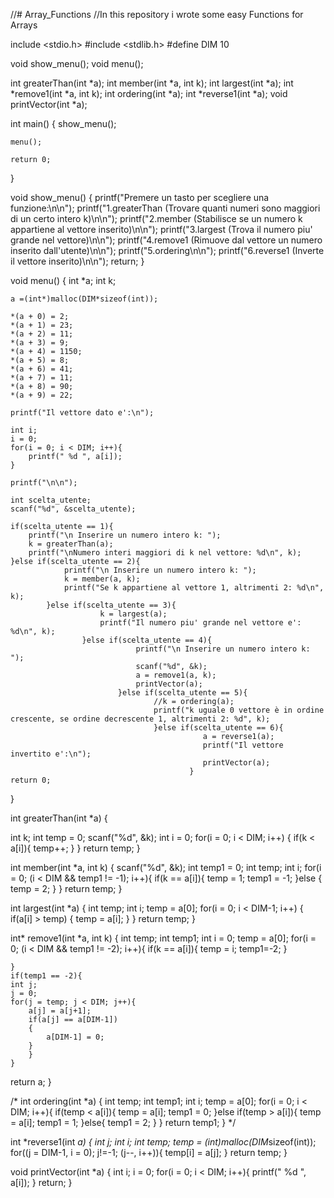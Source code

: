 //# Array_Functions
//In this repository i wrote some easy Functions for Arrays

include <stdio.h>
#include <stdlib.h>
#define DIM 10

void show_menu();
void menu();

int greaterThan(int *a);
int member(int *a, int k);
int largest(int *a);
int *remove1(int *a, int k);
int ordering(int *a);
int *reverse1(int *a);
void printVector(int *a);

int main()
{
    show_menu();

    menu();

    return 0;
}

void show_menu()
{
    printf("Premere un tasto per scegliere una funzione:\n\n");
    printf("1.greaterThan (Trovare quanti numeri sono maggiori di un certo intero k)\n\n");
    printf("2.member (Stabilisce se un numero k appartiene al vettore inserito)\n\n");
    printf("3.largest (Trova il numero piu' grande nel vettore)\n\n");
    printf("4.remove1 (Rimuove dal vettore un numero inserito dall'utente)\n\n");
    printf("5.ordering\n\n");
    printf("6.reverse1 (Inverte il vettore inserito)\n\n");
    return;
}

void menu()
{
    int *a;
    int k;

    a =(int*)malloc(DIM*sizeof(int));

    *(a + 0) = 2;
    *(a + 1) = 23;
    *(a + 2) = 11;
    *(a + 3) = 9;
    *(a + 4) = 1150;
    *(a + 5) = 8;
    *(a + 6) = 41;
    *(a + 7) = 11;
    *(a + 8) = 90;
    *(a + 9) = 22;

    printf("Il vettore dato e':\n");

    int i;
    i = 0;
    for(i = 0; i < DIM; i++){
        printf(" %d ", a[i]);
    }

    printf("\n\n");

    int scelta_utente;
    scanf("%d", &scelta_utente);

    if(scelta_utente == 1){
        printf("\n Inserire un numero intero k: ");
        k = greaterThan(a);
        printf("\nNumero interi maggiori di k nel vettore: %d\n", k);
    }else if(scelta_utente == 2){
                printf("\n Inserire un numero intero k: ");
                k = member(a, k);
                printf("Se k appartiene al vettore 1, altrimenti 2: %d\n", k);
            }else if(scelta_utente == 3){
                        k = largest(a);
                        printf("Il numero piu' grande nel vettore e': %d\n", k);
                    }else if(scelta_utente == 4){
                                printf("\n Inserire un numero intero k: ");
                                scanf("%d", &k);
                                a = remove1(a, k);
                                printVector(a);
                            }else if(scelta_utente == 5){
                                    //k = ordering(a);
                                    printf("k uguale 0 vettore è in ordine crescente, se ordine decrescente 1, altrimenti 2: %d", k);
                                    }else if(scelta_utente == 6){
                                               a = reverse1(a);
                                               printf("Il vettore invertito e':\n");
                                               printVector(a);
                                            }
    return 0;
}

int greaterThan(int *a)
{

int k;
int temp = 0;
scanf("%d", &k);
int i = 0;
for(i = 0; i < DIM; i++)
{
    if(k < a[i]){
    temp++;
    }
}
return temp;
}

int member(int *a, int k)
{
    scanf("%d", &k);
    int temp1 = 0;
    int temp;
    int i;
    for(i = 0; (i < DIM && temp1 != -1); i++){
        if(k == a[i]){
        temp = 1;
        temp1 = -1;
        }else
            {
            temp = 2;
            }
}
return temp;
}

int largest(int *a)
{
 int temp;
 int i;
 temp = a[0];
 for(i = 0; i < DIM-1; i++)
 {
    if(a[i] > temp)
    {
        temp = a[i];
    }
 }
return temp;
}

int* remove1(int *a, int k)
{
    int temp;
    int temp1;
    int i = 0;
    temp = a[0];
    for(i = 0; (i < DIM && temp1 != -2); i++){
        if(k == a[i]){
         temp = i;
         temp1=-2;
        }

    }
    if(temp1 == -2){
    int j;
    j = 0;
    for(j = temp; j < DIM; j++){
        a[j] = a[j+1];
        if(a[j] == a[DIM-1])
        {
            a[DIM-1] = 0;
        }
        }
    }
return a;
}

/*
int ordering(int *a)
{
    int temp;
    int temp1;
    int i;
    temp = a[0];
    for(i = 0; i < DIM; i++){
        if(temp < a[i]){
            temp = a[i];
            temp1 = 0;
        }else if(temp > a[i]){
                temp = a[i];
                temp1 = 1;
            }else{
                    temp1 = 2;
                }
    }
    return temp1;
}
*/

int *reverse1(int *a)
{
    int j;
    int i;
    int *temp;
    temp = (int*)malloc(DIM*sizeof(int));
    for((j = DIM-1, i = 0); j!=-1; (j--, i++)){
        temp[i] = a[j];
    }
    return temp;
}


void printVector(int *a)
{
    int i;
    i = 0;
    for(i = 0; i < DIM; i++){
        printf(" %d ", a[i]);
    }
    return;
}
